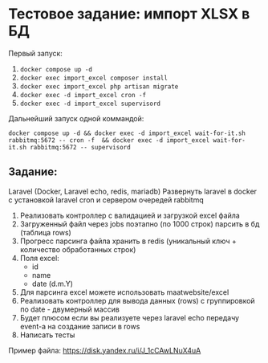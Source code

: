 # Тестовое задание: импорт XLSX в БД

Первый запуск:
1. `docker compose up -d`
2. `docker exec import_excel composer install`
2. `docker exec import_excel php artisan migrate`
3. `docker exec -d import_excel cron -f`
4. `docker exec -d import_excel supervisord`

Дальнейший запуск одной коммандой:

`docker compose up -d && docker exec -d import_excel wait-for-it.sh rabbitmq:5672 -- cron -f 
&& docker exec -d import_excel wait-for-it.sh rabbitmq:5672 -- supervisord`

## Задание:
Laravel (Docker, Laravel echo, redis, mariadb)
Развернуть laravel в docker с установкой laravel cron и сервером очередей rabbitmq
1. Реализовать контроллер с валидацией и загрузкой excel файла
2. Загруженный файл через jobs поэтапно (по 1000 строк) парсить в бд (таблица rows)
3. Прогресс парсинга файла хранить в redis (уникальный ключ + количество обработанных строк)
4. Поля excel: 
   * id
   * name
   * date (d.m.Y)
5. Для парсинга excel можете использовать maatwebsite/excel
6. Реализовать контроллер для вывода данных (rows) с группировкой по date - двумерный массив
7. Будет плюсом если вы реализуете через laravel echo передачу event-а на создание записи в rows
8. Написать тесты

Пример файла: https://disk.yandex.ru/i/J_1cCAwLNuX4uA
